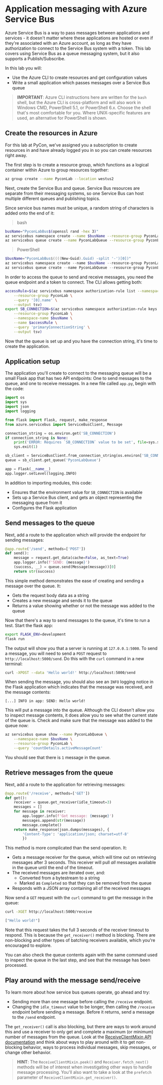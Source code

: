 # Application messaging with Azure Service Bus

Azure Service Bus is a way to pass messages between applications and services - it doesn't matter where
these applications are hosted or even if they're associated with an Azure account, as long as they have
authorization to connect to the Service Bus system with a token. This lab covers using Service Bus as a
queue messaging system, but it also supports a Publish/Subscribe.

In this lab you will:

- Use the Azure CLI to create resources and get configuration values
- Write a small application which passes messages over a Service Bus queue

> __IMPORTANT__: Azure CLI instructions here are written for the `bash` shell, but the Azure CLI
> is cross-platform and will also work in Windows CMD, PowerShell 5.1, or PowerShell 6.x. Choose
> the shell that's most comfortable for you. Where UNIX-specific features are used, an alternative
> for PowerShell is shown.

## Create the resources in Azure

For this lab at PyCon, we've assigned you a subscription to create resources in and have already logged
you in so you can create resources right away.

The first step is to create a resource group, which functions as a logical container within Azure to
group resources together:

```bash
az group create --name PyconLab --location westus2
```

Next, create the Service Bus and queue. Service Bus resources are separate from their messaging
systems, so one Service Bus can host multiple different queues and publishing topics.

Since service bus names must be unique, a random string of characters is added onto the end of it:

> bash

```bash
busName="PyconLabBus$(openssl rand -hex 3)"
az servicebus namespace create --name $busName --resource-group PyconLab
az servicebus queue create --name PyconLabQueue --resource-group PyconLab --namespace-name $busName
```

> PowerShell

```powershell
$busName="PyconLabBus$((((New-Guid).Guid) -split '-')[0])"
az servicebus namespace create --name $busName --resource-group PyconLab
az servicebus queue create --name PyconLabQueue --resource-group PyconLab --namespace-name $busName
```

In order to access the queue to send and receive messages, you need the queue endpoint and a token to
connect. The CLI allows getting both:

```bash
accessRule=$(az servicebus namespace authorization-rule list --namespace-name $busName \
    --resource-group PyconLab \
    --query '[0].name' \
    --output tsv)
export SB_CONNECTION=$(az servicebus namespace authorization-rule keys list \
    --resource-group PyconLab \
    --namespace-name $busName \
    --name $accessRule \
    --query 'primaryConnectionString' \
    --output tsv)
```

Now that the queue is set up and you have the connection string, it's time to create the application.

## Application setup

The application you'll create to connect to the messaging queue will be a small Flask app that
has two API endpoints: One to send messages to the queue, and one to receive messages. In a new
file called `app.py`, begin with the code:

```python
import os
import sys
import json
import logging

from flask import Flask, request, make_response
from azure.servicebus import ServiceBusClient, Message

connection_string = os.environ.get('SB_CONNECTION')
if connection_string is None:
    print('ERROR: Requires `SB_CONNECTION` value to be set', file=sys.stderr)
    sys.exit(1)

sb_client = ServiceBusClient.from_connection_string(os.environ['SB_CONNECTION'])
queue = sb_client.get_queue('PyconLabQueue')

app = Flask(__name__)
app.logger.setLevel(logging.INFO)
```

In addition to importing modules, this code:

- Ensures that the environment value for `SB_CONNECTION` is available
- Sets up a Service Bus client, and gets an object representing the messaging queue from it
- Configures the Flask application

## Send messages to the queue

Next, add a route to the application which will provide the endpoint for sending messages:

```python
@app.route('/send', methods=['POST'])
def send():
    message = request.get_data(cache=False, as_text=True)
    app.logger.info(f'SEND: {message}')
    (success, __) = queue.send(Message(message))[0]
    return str(success)
```

This simple method demonstrates the ease of creating and sending a message over the queue. It:

- Gets the request body data as a string
- Creates a new message and sends it to the queue
- Returns a value showing whether or not the message was added to the queue

Now that there's a way to send messages to the queue, it's time to run a test. Start
the flask app:

```bash
export FLASK_ENV=development
flask run
```

The output will show you that a server is running at `127.0.0.1:5000`. To send a message, you will need to send a `POST` request to `http://localhost:5000/send`. Do this with the `curl` command in a new terminal:

```bash
curl -XPOST --data 'Hello world!' http://localhost:5000/send
```

When sending the message, you should also see an `INFO` logging notice in the Flask application which indicates
that the message was received, and the message contents:

```output
[...] INFO in app: SEND: Hello world!
```

This will put a message into the queue. Although the CLI doesn't allow you to inspect message contents,
it does allow you to see what the current state of the queue is. Check and make sure that the message
was added to the queue now:

```bash
az servicebus queue show --name PyconLabQueue \
    --namespace-name $busName \
    --resource-group PyconLab \
    --query 'countDetails.activeMessageCount'
```

You should see that there is `1` message in the queue.

## Retrieve messages from the queue

Next, add a route to the application for retrieving messages:

```python
@app.route('/receive', methods=['GET'])
def get():
    receiver = queue.get_receiver(idle_timeout=3)
    messages = []
    for message in receiver:
        app.logger.info(f'Got message: {message}')
        messages.append(str(message))
        message.complete()
    return make_response(json.dumps(messages), {
        'Content-Type': 'application/json; charset=utf-8'
        })
```

This method is more complicated than the send operation. It:

- Gets a message receiver for the queue, which will time out on retrieving messages after 3 seconds. This receiver will pull *all* messages available in the queue until the end of the timeout.
- The received messages are iterated over, and:
  - Converted from a bytestream to a string
  - Marked as `Completed` so that they can be removed from the queue
- Responds with a JSON array containing all of the received messages

Now send a `GET` request with the `curl` command to get the message in the queue:

```bash
curl -XGET http://localhost:5000/receive

["Hello world!"]
```

Note that this request takes the full 3 seconds of the receiver timeout to respond. This is because
the `get_receiver()` method is blocking. There are non-blocking and other types of batching receivers
available, which you're encouraged to explore.

You can also check the queue contents again with the same command used to inspect the queue in the last step, and see that the message has been processed.

## Play around with the message send/receive

To learn more about how service bus queues operate, go ahead and try:

- Sending more than one message before calling the `/receive` endpoint.
- Changing the `idle_timeout` value to be longer, then calling the `/receive` endpoint before sending a message. Before it returns, send a message to the `/send` endpoint.

The `get_receiver()` call is also blocking, but there are ways to work around this and use
a receiver to only get and complete a maximum (or minimum) number of messages from the queue. Look at the
[ReceiveClientMixin API documentation](https://docs.microsoft.com/en-us/python/api/azure-servicebus/azure.servicebus.servicebus_client.receiveclientmixin?view=azure-python) and think about ways to play around
with it to get non-blocking behavior, ways to process individual messages, skip messages, or change other behavior.

> __HINT__: The `ReceiveClientMixin.peek()` and `Receiver.fetch_next()` methods will be of interest when
> investigating other ways to handle message processing. You'll also want to take a look at the
> `prefetch` parameter of `ReceiveClientMixin.get_receiver()`.

